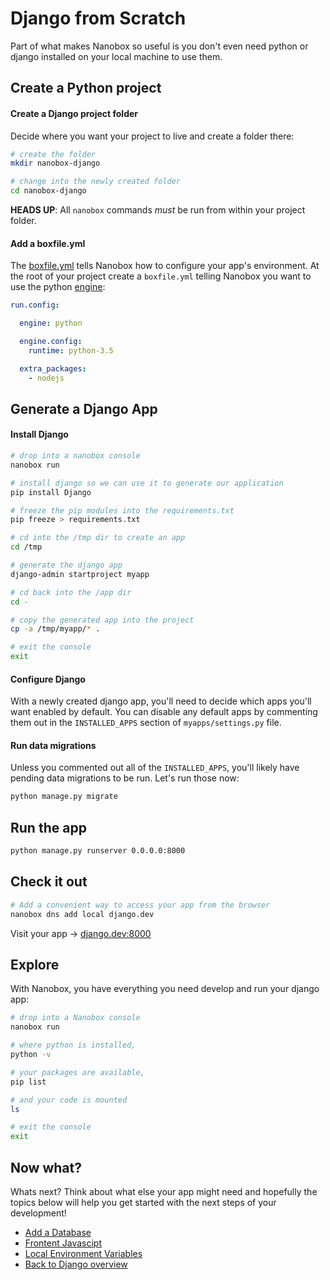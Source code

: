 # Django from Scratch
Part of what makes Nanobox so useful is you don't even need python or django installed on your local machine to use them.

## Create a Python project

#### Create a Django project folder
Decide where you want your project to live and create a folder there:

```bash
# create the folder
mkdir nanobox-django

# change into the newly created folder
cd nanobox-django
```

**HEADS UP**: All `nanobox` commands *must* be run from within your project folder.

#### Add a boxfile.yml
The <a href="https://docs.nanobox.io/boxfile/" target="\_blank">boxfile.yml</a> tells Nanobox how to configure your app's environment. At the root of your project create a `boxfile.yml` telling Nanobox you want to use the python <a href="https://docs.nanobox.io/engines/" target="\_blank">engine</a>:

<div class="meta" data-method="configFile" data-params="boxfile.yml"></div>

```yaml
run.config:

  engine: python

  engine.config:
    runtime: python-3.5

  extra_packages:
    - nodejs

```

## Generate a Django App

#### Install Django

```bash
# drop into a nanobox console
nanobox run

# install django so we can use it to generate our application
pip install Django

# freeze the pip modules into the requirements.txt
pip freeze > requirements.txt

# cd into the /tmp dir to create an app
cd /tmp

# generate the django app
django-admin startproject myapp

# cd back into the /app dir
cd -

# copy the generated app into the project
cp -a /tmp/myapp/* .

# exit the console
exit
```

#### Configure Django

With a newly created django app, you'll need to decide which apps you'll want enabled by default. You can disable any default apps by commenting them out in the `INSTALLED_APPS` section of `myapps/settings.py` file.

#### Run data migrations

Unless you commented out all of the `INSTALLED_APPS`, you'll likely have pending data migrations to be run. Let's run those now:

```bash
python manage.py migrate
```

## Run the app

```bash
python manage.py runserver 0.0.0.0:8000
```

## Check it out

```bash
# Add a convenient way to access your app from the browser
nanobox dns add local django.dev
```

Visit your app -> [django.dev:8000](http://django.dev:8000)

## Explore

With Nanobox, you have everything you need develop and run your django app:

```bash
# drop into a Nanobox console
nanobox run

# where python is installed,
python -v

# your packages are available,
pip list

# and your code is mounted
ls

# exit the console
exit
```

## Now what?
Whats next? Think about what else your app might need and hopefully the topics below will help you get started with the next steps of your development!

* [Add a Database](/python/django/add-a-database)
* [Frontent Javascipt](/python/django/frontend-javascript)
* [Local Environment Variables](/python/django/local-evars)
* [Back to Django overview](/python/django)
